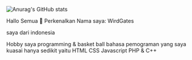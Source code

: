 ![Anurag's GitHub stats](https://github-readme-stats.vercel.app/api?username=bot-codes&show_icons=true&theme=radical)

Hallo Semua 👋 Perkenalkan Nama saya: WirdGates 

saya dari indonesia

Hobby saya programming & basket ball
bahasa pemograman yang saya kuasai hanya sedikit yaitu HTML CSS Javascript PHP & C++
